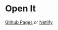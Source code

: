 # Open It

[Github Pages](https://for-the-zero.github.io/quicktools)
or
[Netlify](https://ftz-tools.netlify.app/)